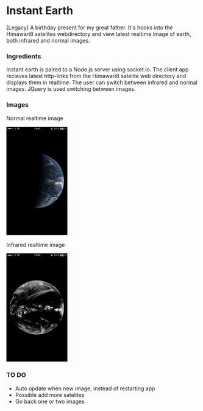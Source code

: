 # Instant Earth
[Legacy] A birthday present for my great father. It's hooks into the Himawari8 satelites webdirectory and view latest realtime image of earth, both infrared and normal images.

### Ingredients
Instant earth is paired to a Node.js server using socket.io. The client app recieves latest http-links from the Himawari8 satelite web directory and displays them in realtime. The user can switch between infrared and normal images. JQuery is used switching between images.

### Images
Normal realtime image

<img src="/readme/normal.png" width=160 height=284 />

Infrared realtime image

<img src="/readme/infrared.png" width=160 height=284 />

### TO DO
* Auto update when new image, instead of restarting app
* Possible add more satelites
* Go back one or two images
